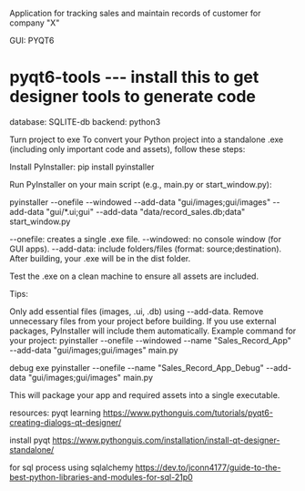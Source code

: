 Application for tracking sales and maintain records of customer for company "X"

GUI: PYQT6
# pyqt6-tools --- install this to get designer tools to generate code
<!-- https://www.pythonguis.com/installation/install-qt-designer-standalone/ -->
database: SQLITE-db
backend: python3


Turn project to exe
To convert your Python project into a standalone .exe (including only important code and assets), follow these steps:

Install PyInstaller:
pip install pyinstaller

Run PyInstaller on your main script (e.g., main.py or start_window.py):

pyinstaller --onefile --windowed --add-data "gui/images;gui/images" --add-data "gui/*.ui;gui" --add-data "data/record_sales.db;data" start_window.py

--onefile: creates a single .exe file.
--windowed: no console window (for GUI apps).
--add-data: include folders/files (format: source;destination).
After building, your .exe will be in the dist folder.

Test the .exe on a clean machine to ensure all assets are included.

Tips:

Only add essential files (images, .ui, .db) using --add-data.
Remove unnecessary files from your project before building.
If you use external packages, PyInstaller will include them automatically.
Example command for your project:
pyinstaller --onefile --windowed --name "Sales_Record_App" --add-data "gui/images;gui/images" main.py

debug exe
pyinstaller --onefile --name "Sales_Record_App_Debug" --add-data "gui/images;gui/images" main.py


This will package your app and required assets into a single executable.

resources:
pyqt learning
https://www.pythonguis.com/tutorials/pyqt6-creating-dialogs-qt-designer/

install pyqt
https://www.pythonguis.com/installation/install-qt-designer-standalone/

for sql process using sqlalchemy
https://dev.to/jconn4177/guide-to-the-best-python-libraries-and-modules-for-sql-21p0